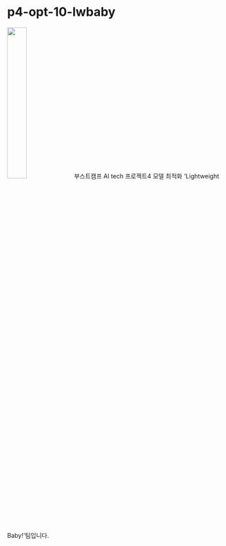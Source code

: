 # p4-opt-10-lwbaby
  <img src=https://user-images.githubusercontent.com/56903243/119317896-99c62680-bcb3-11eb-8495-a3372fabd656.jpg width = 30%>
부스트캠프 AI tech 프로젝트4 모델 최적화 'Lightweight Baby!'팀입니다.
